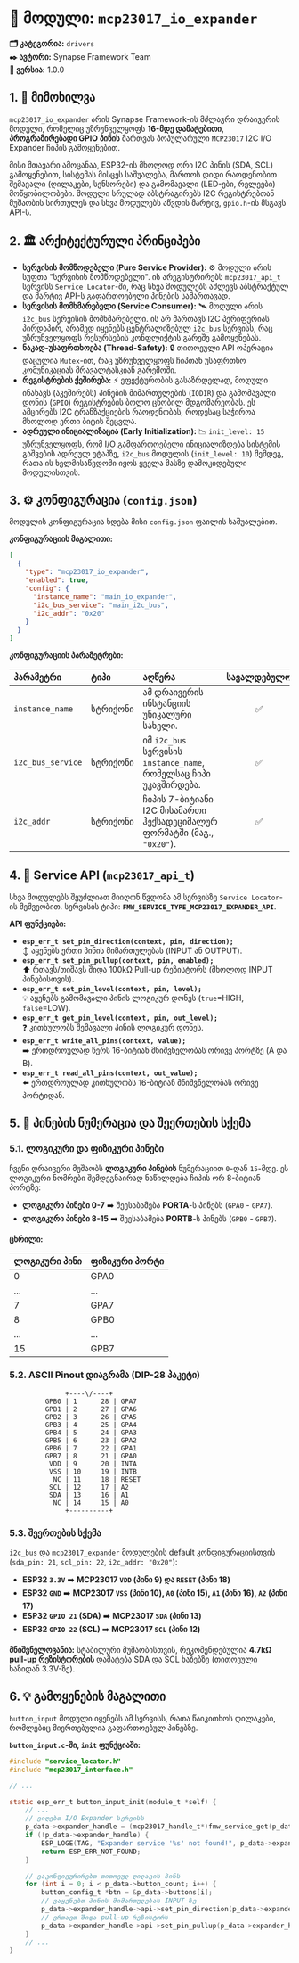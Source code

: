 # 🔄 მოდული: `mcp23017_io_expander`

**🗂️ კატეგორია:** `drivers`  
**✒️ ავტორი:** Synapse Framework Team  
**🔖 ვერსია:** 1.0.0

## 1. 📜 მიმოხილვა

`mcp23017_io_expander` არის Synapse Framework-ის მძლავრი დრაივერის მოდული, რომელიც უზრუნველყოფს **16-მდე დამატებითი, პროგრამირებადი GPIO პინის** მართვას პოპულარული `MCP23017` I2C I/O Expander ჩიპის გამოყენებით.

მისი მთავარი ამოცანაა, ESP32-ის მხოლოდ ორი I2C პინის (SDA, SCL) გამოყენებით, სისტემას მისცეს საშუალება, მართოს დიდი რაოდენობით შემავალი (ღილაკები, სენსორები) და გამომავალი (LED-ები, რელეები) მოწყობილობები. მოდული სრულად აბსტრაგირებს I2C რეგისტრებთან მუშაობის სირთულეს და სხვა მოდულებს აწვდის მარტივ, `gpio.h`-ის მსგავს API-ს.

## 2. 🏛️ არქიტექტურული პრინციპები

- **სერვისის მომწოდებელი (Pure Service Provider):** ⚙️ მოდული არის სუფთა "სერვისის მომწოდებელი". ის არეგისტრირებს `mcp23017_api_t` სერვისს `Service Locator`-ში, რაც სხვა მოდულებს აძლევს აბსტრაქტულ და მარტივ API-ს გაფართოებული პინების სამართავად.
- **სერვისის მომხმარებელი (Service Consumer):** 🛰️ მოდული არის `i2c_bus` სერვისის მომხმარებელი. ის არ მართავს I2C პერიფერიას პირდაპირ, არამედ იყენებს ცენტრალიზებულ `i2c_bus` სერვისს, რაც უზრუნველყოფს რესურსების კონფლიქტის გარეშე გამოყენებას.
- **ნაკად-უსაფრთხოება (Thread-Safety):** 🔒 თითოეული API ოპერაცია დაცულია `Mutex`-ით, რაც უზრუნველყოფს ჩიპთან უსაფრთხო კომუნიკაციას მრავალტასკიან გარემოში.
- **რეგისტრების ქეშირება:** ⚡️ ეფექტურობის გასაზრდელად, მოდული ინახავს (აკეშირებს) პინების მიმართულების (`IODIR`) და გამომავალი დონის (`GPIO`) რეგისტრების ბოლო ცნობილ მდგომარეობას. ეს ამცირებს I2C ტრანზაქციების რაოდენობას, როდესაც საჭიროა მხოლოდ ერთი ბიტის შეცვლა.
- **ადრეული ინიციალიზაცია (Early Initialization):** 📉 `init_level: 15` უზრუნველყოფს, რომ I/O გამფართოებელი ინიციალიზდება სისტემის გაშვების ადრეულ ეტაპზე, `i2c_bus` მოდულის (`init_level: 10`) შემდეგ, რათა ის ხელმისაწვდომი იყოს ყველა მასზე დამოკიდებული მოდულისთვის.

## 3. ⚙️ კონფიგურაცია (`config.json`)

მოდულის კონფიგურაცია ხდება მისი `config.json` ფაილის საშუალებით.

**კონფიგურაციის მაგალითი:**

```json
[
  {
    "type": "mcp23017_io_expander",
    "enabled": true,
    "config": {
      "instance_name": "main_io_expander",
      "i2c_bus_service": "main_i2c_bus",
      "i2c_addr": "0x20"
    }
  }
]
```

**კონფიგურაციის პარამეტრები:**

| პარამეტრი | ტიპი | აღწერა | სავალდებულო |
| :--- | :--- | :--- | :---: |
| `instance_name` | სტრიქონი | ამ დრაივერის ინსტანციის უნიკალური სახელი. | ✅ |
| `i2c_bus_service` | სტრიქონი | იმ `i2c_bus` სერვისის `instance_name`, რომელსაც ჩიპი უკავშირდება. | ✅ |
| `i2c_addr` | სტრიქონი | ჩიპის 7-ბიტიანი I2C მისამართი ჰექსადეციმალურ ფორმატში (მაგ., `"0x20"`). | ✅ |

## 4. 🔌 Service API (`mcp23017_api_t`)

სხვა მოდულებს შეუძლიათ მიიღონ წვდომა ამ სერვისზე `Service Locator`-ის მეშვეობით. სერვისის ტიპი: **`FMW_SERVICE_TYPE_MCP23017_EXPANDER_API`**.

**API ფუნქციები:**

- **`esp_err_t set_pin_direction(context, pin, direction);`**  
  ↕️ აყენებს ერთი პინის მიმართულებას (INPUT ან OUTPUT).
- **`esp_err_t set_pin_pullup(context, pin, enabled);`**  
  ⬆️ რთავს/თიშავს შიდა 100kΩ Pull-up რეზისტორს (მხოლოდ INPUT პინებისთვის).
- **`esp_err_t set_pin_level(context, pin, level);`**  
  💡 აყენებს გამომავალი პინის ლოგიკურ დონეს (`true`=HIGH, `false`=LOW).
- **`esp_err_t get_pin_level(context, pin, out_level);`**  
  ❓ კითხულობს შემავალი პინის ლოგიკურ დონეს.
- **`esp_err_t write_all_pins(context, value);`**  
  ➡️ ერთდროულად წერს 16-ბიტიან მნიშვნელობას ორივე პორტზე (A და B).
- **`esp_err_t read_all_pins(context, out_value);`**  
  ⬅️ ერთდროულად კითხულობს 16-ბიტიან მნიშვნელობას ორივე პორტიდან.

## 5. 📌 პინების ნუმერაცია და შეერთების სქემა

### 5.1. ლოგიკური და ფიზიკური პინები

ჩვენი დრაივერი მუშაობს **ლოგიკური პინების** ნუმერაციით `0`-დან `15`-მდე. ეს ლოგიკური ნომრები შემდეგნაირად ნაწილდება ჩიპის ორ 8-ბიტიან პორტზე:

- **ლოგიკური პინები 0-7** ➡️ შეესაბამება **PORTA**-ს პინებს (`GPA0` - `GPA7`).
- **ლოგიკური პინები 8-15** ➡️ შეესაბამება **PORTB**-ს პინებს (`GPB0` - `GPB7`).

**ცხრილი:**

| ლოგიკური პინი | ფიზიკური პორტი |
| :--- | :--- |
| 0 | GPA0 |
| ... | ... |
| 7 | GPA7 |
| 8 | GPB0 |
| ... | ... |
| 15 | GPB7 |

### 5.2. ASCII Pinout დიაგრამა (DIP-28 პაკეტი)

```
              +----\/----+
         GPB0 | 1      28 | GPA7
         GPB1 | 2      27 | GPA6
         GPB2 | 3      26 | GPA5
         GPB3 | 4      25 | GPA4
         GPB4 | 5      24 | GPA3
         GPB5 | 6      23 | GPA2
         GPB6 | 7      22 | GPA1
         GPB7 | 8      21 | GPA0
          VDD | 9      20 | INTA
          VSS | 10     19 | INTB
           NC | 11     18 | RESET
          SCL | 12     17 | A2
          SDA | 13     16 | A1
           NC | 14     15 | A0
              +----------+
```

### 5.3. შეერთების სქემა

`i2c_bus` და `mcp23017_expander` მოდულების default კონფიგურაციისთვის (`sda_pin: 21`, `scl_pin: 22`, `i2c_addr: "0x20"`):

- **ESP32 `3.3V`** ➡️ **MCP23017 `VDD` (პინი 9) და `RESET` (პინი 18)**
- **ESP32 `GND`** ➡️ **MCP23017 `VSS` (პინი 10), `A0` (პინი 15), `A1` (პინი 16), `A2` (პინი 17)**
- **ESP32 `GPIO 21` (SDA)** ➡️ **MCP23017 `SDA` (პინი 13)**
- **ESP32 `GPIO 22` (SCL)** ➡️ **MCP23017 `SCL` (პინი 12)**

**მნიშვნელოვანია:** სტაბილური მუშაობისთვის, რეკომენდებულია **4.7kΩ pull-up რეზისტორების** დამატება SDA და SCL ხაზებზე (თითოეული ხაზიდან 3.3V-ზე).

## 6. 💡 გამოყენების მაგალითი

`button_input` მოდული იყენებს ამ სერვისს, რათა წაიკითხოს ღილაკები, რომლებიც მიერთებულია გაფართოებულ პინებზე.

**`button_input.c`-ში, `init` ფუნქციაში:**

```c
#include "service_locator.h"
#include "mcp23017_interface.h"

// ...

static esp_err_t button_input_init(module_t *self) {
    // ...
    // ვიღებთ I/O Expander სერვისს
    p_data->expander_handle = (mcp23017_handle_t*)fmw_service_get(p_data->expander_service_name);
    if (!p_data->expander_handle) {
        ESP_LOGE(TAG, "Expander service '%s' not found!", p_data->expander_service_name);
        return ESP_ERR_NOT_FOUND;
    }

    // ვაკონფიგურირებთ თითოეულ ღილაკის პინს
    for (int i = 0; i < p_data->button_count; i++) {
        button_config_t *btn = &p_data->buttons[i];
        // ვაყენებთ პინის მიმართულებას INPUT-ზე
        p_data->expander_handle->api->set_pin_direction(p_data->expander_handle->context, btn->pin, MCP23017_DIRECTION_INPUT);
        // ვრთავთ შიდა pull-up რეზისტორს
        p_data->expander_handle->api->set_pin_pullup(p_data->expander_handle->context, btn->pin, true);
    }
    // ...
}
```
